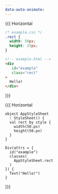 ```yaml
---
data-auto-animate:
---
```


{{{ Horizontal

```css
/* example.css */
.rect {
  width: 50px;
  height: 25px;
}
```

```html
<!-- example.html -->
<div
   id="example"
   class="rect"
>
  Hello!
</div>
```

}}}

{{{ Horizontal

```kotlin|0|3-6|0
object AppStyleSheet 
  : StyleSheet() {
  val rect by style {
    width(50.px)
    height(50.px)
  }
}
```

```kotlin|0|3-5|0
Div(attrs = {
  id("example")
  classes(
    AppStyleSheet.rect
  )
}) {
  Text("Hello!")
}
```

}}}
